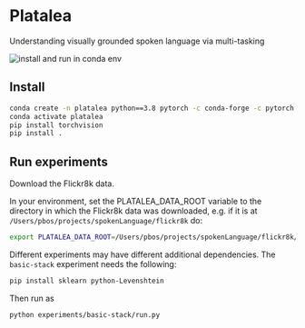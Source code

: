 # Platalea
Understanding visually grounded spoken language via multi-tasking

![install and run in conda env](https://github.com/egpbos/platalea/workflows/install%20and%20run%20in%20conda%20env/badge.svg?branch=trafo)

## Install

```sh
conda create -n platalea python==3.8 pytorch -c conda-forge -c pytorch
conda activate platalea
pip install torchvision
pip install .
```

## Run experiments

Download the Flickr8k data.

In your environment, set the PLATALEA_DATA_ROOT variable to the directory in which the Flickr8k data was downloaded, e.g. if it is at `/Users/pbos/projects/spokenLanguage/flickr8k` do:

```sh
export PLATALEA_DATA_ROOT=/Users/pbos/projects/spokenLanguage/flickr8k/
```

Different experiments may have different additional dependencies.
The `basic-stack` experiment needs the following:

```sh
pip install sklearn python-Levenshtein
```

Then run as

```sh
python experiments/basic-stack/run.py
```
